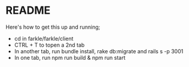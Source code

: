 # README

Here's how to get this up and running;

* cd in farkle/farkle/client
* CTRL + T to topen a 2nd tab
* In another tab, run bundle install, rake db:migrate and rails s -p 3001
* In one tab, run npm run build & npm run start
